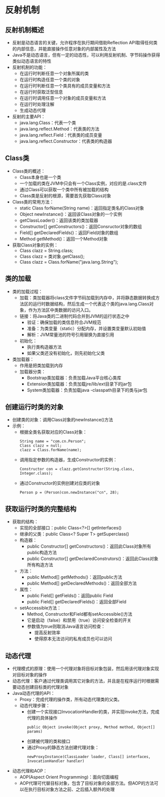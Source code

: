 # 反射机制

## 反射机制概述

  - 反射是动态语言的关键，允许程序在执行期间借助Reflection API取得任何类的内部信息，并能直接操作任意对象的内部属性及方法
  - Java不是动态语言，但有一定的动态性，可以利用反射机制、字节码操作获得类似动态语言的特性
  - 反射机制的功能：
    - 在运行时判断任意一个对象所属的类
    - 在运行时构造任意一个类的对象
    - 在运行时判断任意一个类具有的成员变量和方法
    - 在运行时获取泛型信息
    - 在运行时调用任意一个对象的成员变量和方法
    - 在运行时处理注解
    - 生成动态代理
  - 反射的主要API：
    - java.lang.Class：代表一个类
    - java.lang.reflect.Method：代表类的方法
    - java.lang.reflect.Field：代表类的成员变量
    - java.lang.reflect.Constructor：代表类的构造器
    
## Class类

  - Class类的概述：
    - Class本身也是一个类
    - 一个加载的类在JVM中只会有一个Class实例，对应的是.class文件
    - 通过Class可以获取一个类中所有被加载的结构
    - Class类是反射的根源，需要首先获取Class对象
  - Class类的常用方法：
    - static Class forName(String name)：返回指定类名的Class对象
    - Object newInstance()：返回该Class对象的一个实例
    - getClassLoader()：返回该类的类加载器
    - Constructor[] getConstructors()：返回Consructor对象的数组
    - Field[] getDeclaredFields()：返回Field对象的数组
    - Method getMethod()：返回一个Method对象
  - 获取Class对象的实例：
    - Class clazz = String.class;
    - Class clazz = 类对象.getClass();
    - Class clazz = Class.forName("java.lang.String");
    
## 类的加载

  - 类的加载过程：
    - 加载：类加载器将class文件字节码加载到内存中，并将静态数据转换成方法区的运行时数据结构，然后生成一个代表这个类的java.lang.Class对象，作为方法区中类数据的访问入口。
    - 链接：将Java类的二进制代码合并到JVM的运行状态之中
      - 验证：确保加载的类信息符合JVM规范
      - 准备：为类变量（static）分配内存，并设置类变量默认初始值
      - 解析：JVM常量池的符号引用替换为直接引用
    - 初始化：
      - 执行类构造器<clinit>方法
      - 如果父类还没有初始化，则先初始化父类
  - 类加载器：
    - 作用是把类加载到内存
    - 加载器分类：
      - Bootstrap类加载器：负责加载Java平台核心类库
      - Extension类加载器：负责加载jre/lib/ext目录下的jar包
      - System类加载器：负责加载java -classpath目录下的类与jar包
      
## 创建运行时类的对象
    
  - 创建类的对象：调用Class对象的newInstance()方法
  - 示例：
    - 根据全类名获取对应的Class对象：
      ```
      String name = "com.cn.Person";
      Class clazz = null;
      clazz = Class.forName(name);
      ```
    - 调用指定参数的构造器，生成Constructor的实例：
      ```
      Constructor con = clazz.getConstructor(String.class, Integer.class);
      ```
    - 通过Constructor的实例创建对应类的对象
      ```
      Person p = (Person)con.newInstance("cn", 28);
      ```
      
## 获取运行时类的完整结构

  - 获取的结构：
    - 实现的全部接口：public Class<?>[] getInterfaces()
    - 继承的父类：public Class<? Super T> getSuperclass()
    - 构造器：
      - public Constructor<T>[] getConstructors()：返回此Class对象所有public构造方法
      - public Constructor<T>[] getDeclaredConstrutors()：返回此Class对象所有构造方法
    - 方法：
      - public Method[] getMethods()：返回public方法
      - public Method[] getDeclaredMethods()：返回全部方法
    - 属性：
      - public Field[] getFields()：返回public Field
      - public Field[] getDeclaredFields()：返回全部Field
    - setAccessible方法：
      - Method, Constructor和Field都有setAccessible()方法
      - 它是启动（false）和禁用（true）访问安全检查的开关
      - 参数值为true则取消Java语言访问检查：
        - 提高反射效率
        - 使得原本无法访问的私有成员也可以访问

## 动态代理

  - 代理模式的原理：使用一个代理对象将目标对象包装，然后用该代理对象实现对目标对象的操作
  - 动态代理：客户通过代理类调用其它对象的方法，并且是在程序运行时根据需要动态创建目标类的代理对象
  - Java动态代理的API：
    - Proxy：完成代理的操作类，所有动态代理类的父类。
    - 动态代理步骤：
      - 创建一个实现接口InvocationHandler的类，并实现invoke方法，完成代理的具体操作
        ```
        public Object invoke(Object proxy, Method method, Object[] params)
        ```
      - 创建被代理的类和接口
      - 通过Proxy的静态方法创建代理对象：
        ```
        newProxyInstance(ClassLoader loader, Class[] interfaces, InvocationHandler handler)
        ```
  - 动态代理和AOP：
    - AOP(Aspect Orient Programming)：面向切面编程
    - AOP代理可代替目标对象，包含了目标对象的全部方法。但AOP的方法可以在执行目标对象方法之前、之后插入额外的处理
    

 
